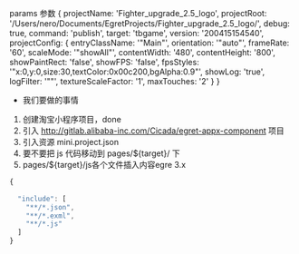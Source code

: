 
params 参数
{ projectName: 'Fighter_upgrade_2.5_logo',
  projectRoot:
   '/Users/nero/Documents/EgretProjects/Fighter_upgrade_2.5_logo/',
  debug: true,
  command: 'publish',
  target: 'tbgame',
  version: '200415154540',
  projectConfig:
   { entryClassName: '"Main"',
     orientation: '"auto"',
     frameRate: '60',
     scaleMode: '"showAll"',
     contentWidth: '480',
     contentHeight: '800',
     showPaintRect: 'false',
     showFPS: 'false',
     fpsStyles: '"x:0,y:0,size:30,textColor:0x00c200,bgAlpha:0.9"',
     showLog: 'true',
     logFilter: '""',
     textureScaleFactor: '1',
     maxTouches: '2' } }

+ 我们要做的事情
1. 创建淘宝小程序项目，done
2. 引入 http://gitlab.alibaba-inc.com/Cicada/egret-appx-component 项目
3. 引入资源  mini.project.json 
4. 要不要把 js 代码移动到 pages/${target}/ 下 
5. pages/${target}/js各个文件插入内容egre
3.x 
```js 
{
  
  "include": [
    "**/*.json",
    "**/*.exml",
    "**/*.js"
  ]
}
```